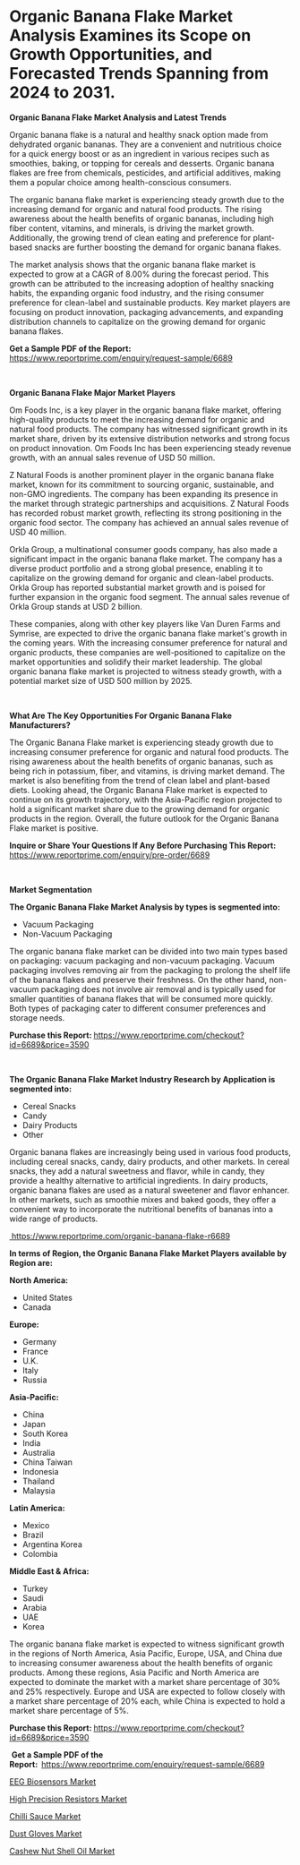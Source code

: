 <p><h1>Organic Banana Flake Market Analysis Examines its Scope on Growth Opportunities, and Forecasted Trends Spanning from 2024 to 2031.</h1></p><p><strong>Organic Banana Flake Market Analysis and Latest Trends</strong></p>
<p><p>Organic banana flake is a natural and healthy snack option made from dehydrated organic bananas. They are a convenient and nutritious choice for a quick energy boost or as an ingredient in various recipes such as smoothies, baking, or topping for cereals and desserts. Organic banana flakes are free from chemicals, pesticides, and artificial additives, making them a popular choice among health-conscious consumers.</p><p>The organic banana flake market is experiencing steady growth due to the increasing demand for organic and natural food products. The rising awareness about the health benefits of organic bananas, including high fiber content, vitamins, and minerals, is driving the market growth. Additionally, the growing trend of clean eating and preference for plant-based snacks are further boosting the demand for organic banana flakes.</p><p>The market analysis shows that the organic banana flake market is expected to grow at a CAGR of 8.00% during the forecast period. This growth can be attributed to the increasing adoption of healthy snacking habits, the expanding organic food industry, and the rising consumer preference for clean-label and sustainable products. Key market players are focusing on product innovation, packaging advancements, and expanding distribution channels to capitalize on the growing demand for organic banana flakes.</p></p>
<p><strong>Get a Sample PDF of the Report:&nbsp;</strong> <a href="https://www.reportprime.com/enquiry/request-sample/6689">https://www.reportprime.com/enquiry/request-sample/6689</a></p>
<p>&nbsp;</p>
<p><strong>Organic Banana Flake Major Market Players</strong></p>
<p><p>Om Foods Inc, is a key player in the organic banana flake market, offering high-quality products to meet the increasing demand for organic and natural food products. The company has witnessed significant growth in its market share, driven by its extensive distribution networks and strong focus on product innovation. Om Foods Inc has been experiencing steady revenue growth, with an annual sales revenue of USD 50 million.</p><p>Z Natural Foods is another prominent player in the organic banana flake market, known for its commitment to sourcing organic, sustainable, and non-GMO ingredients. The company has been expanding its presence in the market through strategic partnerships and acquisitions. Z Natural Foods has recorded robust market growth, reflecting its strong positioning in the organic food sector. The company has achieved an annual sales revenue of USD 40 million.</p><p>Orkla Group, a multinational consumer goods company, has also made a significant impact in the organic banana flake market. The company has a diverse product portfolio and a strong global presence, enabling it to capitalize on the growing demand for organic and clean-label products. Orkla Group has reported substantial market growth and is poised for further expansion in the organic food segment. The annual sales revenue of Orkla Group stands at USD 2 billion.</p><p>These companies, along with other key players like Van Duren Farms and Symrise, are expected to drive the organic banana flake market's growth in the coming years. With the increasing consumer preference for natural and organic products, these companies are well-positioned to capitalize on the market opportunities and solidify their market leadership. The global organic banana flake market is projected to witness steady growth, with a potential market size of USD 500 million by 2025.</p></p>
<p>&nbsp;</p>
<p><strong>What Are The Key Opportunities For Organic Banana Flake Manufacturers?</strong></p>
<p><p>The Organic Banana Flake market is experiencing steady growth due to increasing consumer preference for organic and natural food products. The rising awareness about the health benefits of organic bananas, such as being rich in potassium, fiber, and vitamins, is driving market demand. The market is also benefiting from the trend of clean label and plant-based diets. Looking ahead, the Organic Banana Flake market is expected to continue on its growth trajectory, with the Asia-Pacific region projected to hold a significant market share due to the growing demand for organic products in the region. Overall, the future outlook for the Organic Banana Flake market is positive.</p></p>
<p><strong>Inquire or Share Your Questions If Any Before Purchasing This Report:</strong> <a href="https://www.reportprime.com/enquiry/pre-order/6689">https://www.reportprime.com/enquiry/pre-order/6689</a></p>
<p>&nbsp;</p>
<p><strong>Market Segmentation</strong></p>
<p><strong>The Organic Banana Flake Market Analysis by types is segmented into:</strong></p>
<p><ul><li>Vacuum Packaging</li><li>Non-Vacuum Packaging</li></ul></p>
<p><p>The organic banana flake market can be divided into two main types based on packaging: vacuum packaging and non-vacuum packaging. Vacuum packaging involves removing air from the packaging to prolong the shelf life of the banana flakes and preserve their freshness. On the other hand, non-vacuum packaging does not involve air removal and is typically used for smaller quantities of banana flakes that will be consumed more quickly. Both types of packaging cater to different consumer preferences and storage needs.</p></p>
<p><strong>Purchase this Report:&nbsp;</strong><a href="https://www.reportprime.com/checkout?id=6689&price=3590">https://www.reportprime.com/checkout?id=6689&price=3590</a></p>
<p>&nbsp;</p>
<p><strong>The Organic Banana Flake Market Industry Research by Application is segmented into:</strong></p>
<p><ul><li>Cereal Snacks</li><li>Candy</li><li>Dairy Products</li><li>Other</li></ul></p>
<p><p>Organic banana flakes are increasingly being used in various food products, including cereal snacks, candy, dairy products, and other markets. In cereal snacks, they add a natural sweetness and flavor, while in candy, they provide a healthy alternative to artificial ingredients. In dairy products, organic banana flakes are used as a natural sweetener and flavor enhancer. In other markets, such as smoothie mixes and baked goods, they offer a convenient way to incorporate the nutritional benefits of bananas into a wide range of products.</p></p>
<p><a href="https://www.reportprime.com/organic-banana-flake-r6689">&nbsp;https://www.reportprime.com/organic-banana-flake-r6689</a></p>
<p><strong>In terms of Region, the Organic Banana Flake Market Players available by Region are:</strong></p>
<p>
    <p> <strong> North America: </strong>
        <ul>
            <li>United States</li>
            <li>Canada</li>
        </ul>
        </p> 
    <p> <strong> Europe: </strong>
        <ul>
            <li>Germany</li>
            <li>France</li>
            <li>U.K.</li>
            <li>Italy</li>
            <li>Russia</li>
        </ul>
        </p> 
    <p> <strong> Asia-Pacific: </strong>
        <ul>
            <li>China</li>
            <li>Japan</li>
            <li>South Korea</li>
            <li>India</li>
            <li>Australia</li>
            <li>China Taiwan</li>
            <li>Indonesia</li>
            <li>Thailand</li>
            <li>Malaysia</li>
        </ul>
        </p> 
    <p> <strong> Latin America: </strong>
        <ul>
            <li>Mexico</li>
            <li>Brazil</li>
            <li>Argentina Korea</li>
            <li>Colombia</li>
        </ul>
        </p> 
    <p> <strong> Middle East & Africa: </strong>
        <ul>
            <li>Turkey</li>
            <li>Saudi</li>
            <li>Arabia</li>
            <li>UAE</li>
            <li>Korea</li>
        </ul>
    </p>
    </p>
<p><p>The organic banana flake market is expected to witness significant growth in the regions of North America, Asia Pacific, Europe, USA, and China due to increasing consumer awareness about the health benefits of organic products. Among these regions, Asia Pacific and North America are expected to dominate the market with a market share percentage of 30% and 25% respectively. Europe and USA are expected to follow closely with a market share percentage of 20% each, while China is expected to hold a market share percentage of 5%.</p></p>
<p><strong>Purchase this Report: </strong><a href="https://www.reportprime.com/checkout?id=6689&price=3590">https://www.reportprime.com/checkout?id=6689&price=3590</a></p>
<p>&nbsp;<strong>Get a Sample PDF of the Report:&nbsp;&nbsp;</strong><a href="https://www.reportprime.com/enquiry/request-sample/6689">https://www.reportprime.com/enquiry/request-sample/6689</a></p>
<p><strong></strong></p>
<p><p><a href="https://www.linkedin.com/pulse/future-trends-global-eeg-biosensors-market-insights-etgxe?trackingId=8c0AhBLaTgGH5tGNiR8eaw%3D%3D">EEG Biosensors Market</a></p><p><a href="https://www.linkedin.com/pulse/high-precision-resistors-market-report-product-type-xye1e?trackingId=6BCR1G6rSROxsIf%2B6YD15A%3D%3D">High Precision Resistors Market</a></p><p><a href="https://github.com/JosephMorgnlvXXff/Market-Research-Report-List-1/blob/main/chilli-sauce-market.md">Chilli Sauce Market</a></p><p><a href="https://issuu.com/reportprime-2/docs/dust-gloves-market-size-2030.pptx_43533c659b3271">Dust Gloves Market</a></p><p><a href="https://github.com/ochgvvcj16/Market-Research-Report-List-1/blob/main/cashew-nut-shell-oil-market.md">Cashew Nut Shell Oil Market</a></p></p>